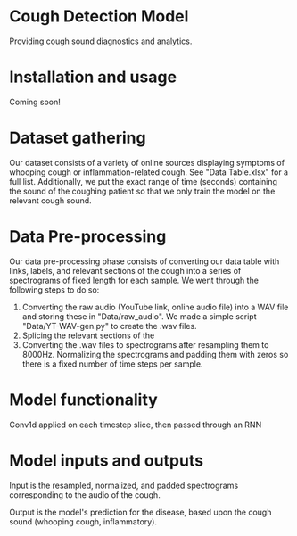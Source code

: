 # Cough Detection Model
Providing cough sound diagnostics and analytics.

# Installation and usage
Coming soon!

# Dataset gathering
Our dataset consists of a variety of online sources displaying symptoms of whooping cough or inflammation-related cough. See "Data Table.xlsx" for a full list. Additionally, we put the exact range of time (seconds) containing the sound of the coughing patient so that we only train the model on the relevant cough sound.

# Data Pre-processing
Our data pre-processing phase consists of converting our data table with links, labels, and relevant sections of the cough into a series of spectrograms of fixed length for each sample. We went through the following steps to do so:

1. Converting the raw audio (YouTube link, online audio file) into a WAV file and storing these in "Data/raw_audio". We made a simple script "Data/YT-WAV-gen.py" to create the .wav files.
1. Splicing the relevant sections of the 
1. Converting the .wav files to spectrograms after resampling them to 8000Hz. Normalizing the spectrograms and padding them with zeros so there is a fixed number of time steps per sample.

# Model functionality
Conv1d applied on each timestep slice, then passed through an RNN

# Model inputs and outputs
Input is the resampled, normalized, and padded spectrograms corresponding to the audio of the cough. 

Output is the model's prediction for the disease, based upon the cough sound (whooping cough, inflammatory).
